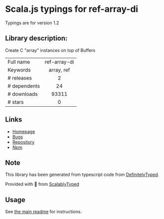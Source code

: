 
# Scala.js typings for ref-array-di

Typings are for version 1.2

## Library description:
Create C "array" instances on top of Buffers

|                    |                 |
| ------------------ | :-------------: |
| Full name          | ref-array-di |
| Keywords           | array, ref |
| # releases         | 2 |
| # dependents       | 24 |
| # downloads        | 93311 |
| # stars            | 0 |

## Links
- [Homepage](https://github.com/node-ffi-napi/ref-array-di#readme)
- [Bugs](https://github.com/node-ffi-napi/ref-array-di/issues)
- [Repository](https://github.com/node-ffi-napi/ref-array-di)
- [Npm](https://www.npmjs.com/package/ref-array-di)
    


## Note
This library has been generated from typescript code from [DefinitelyTyped](https://definitelytyped.org).

Provided with :purple_heart: from [ScalablyTyped](https://github.com/oyvindberg/ScalablyTyped)

## Usage
See [the main readme](../../readme.md) for instructions.


